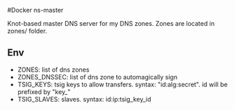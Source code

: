 #Docker ns-master

Knot-based master DNS server for my DNS zones.
Zones are located in zones/ folder.

## Env
  * ZONES: list of dns zones
  * ZONES_DNSSEC: list of dns zone to automagically sign
  * TSIG_KEYS: tsig keys to allow transfers. syntax: "id:alg:secret". id will be prefixed by "key_"
  * TSIG_SLAVES: slaves. syntax: id:ip:tsig_key_id

